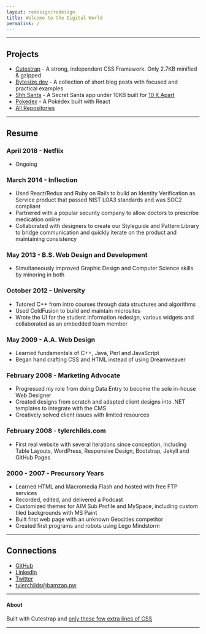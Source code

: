 ```yaml
---
layout: redesign/redesign
title: Welcome to the Digital World
permalink: /
---
```


---

## Projects
* [Cutestrap](https://www.cutestrap.com) - A strong, independent CSS Framework. Only 2.7KB minified & gzipped
* [Bytesize.dev](https://bytesize.dev) - A collection of short blog posts with focused and practical examples
* [Shh Santa](https://shh-santa.herokuapp.com) - A Secret Santa app under 10KB built for <a href="http://a-k-apart.com/" target="_blank">10 K Apart</a>
* [Pokedex](http://www.tylerchilds.com/pokedex/) - A Pokédex built with React
* [All Repositories](https://github.com/tylerchilds?tab=repositories)

---

## Resume

### April 2018 - Netflix
* Ongoing

### March 2014 - Inflection
* Used React/Redux and Ruby on Rails to build an Identity Verification as Service product that passed NIST LOA3 standards and was SOC2 compliant
* Partnered with a popular security company to allow doctors to prescribe medication online
* Collaborated with designers to create our Styleguide and Pattern Library to bridge communication and quickly iterate on the product and maintaining consistency

### May 2013 - B.S. Web Design and Development
*  Simultaneously improved Graphic Design and Computer Science skills by minoring in both

### October 2012 - University
* Tutored C++ from intro courses through data structures and algorithms
* Used ColdFusion to build and maintain microsites
* Wrote the UI for the student information redesign, various widgets and collaborated as an embedded team member

### May 2009 - A.A. Web Design
* Learned fundamentals of C++, Java, Perl and JavaScript
* Began hand crafting CSS and HTML instead of using Dreamweaver

### February 2008 - Marketing Advocate
* Progressed my role from doing Data Entry to become the sole in-house Web Designer
* Created designs from scratch and adapted client designs into .NET templates to integrate with the CMS
* Creatively solved client issues with limited resources

### February 2008 - tylerchilds.com
* First real website with several iterations since conception, including Table Layouts, WordPress, Responsive Design, Bootstrap, Jekyll and GitHub Pages

### 2000 - 2007 - Precursory Years
* Learned HTML and Macromedia Flash and hosted with free FTP services
* Recorded, edited, and delivered a Podcast
* Customized themes for AIM Sub Profile and MySpace, including custom tiled backgrounds with MS Paint
* Built first web page with an unknown Geocities competitor
* Created first programs and robots using Lego Mindstorm

---

## Connections

* [GitHub](https://github.com/tylerchilds)
* [LinkedIn](https://www.linkedin.com/in/tylerchilds)
* [Twitter](https://twitter.com/tylerchilds)
* <a href="mailto:tylerchilds@bamzap.pw">tylerchilds@bamzap.pw</a>

---

#### About

Built with Cutestrap and [only these few extra lines of CSS](https://www.tylerchilds.com/css/redesign/main.css)

---
